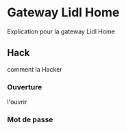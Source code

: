 # Gateway Lidl Home

Explication pour la gateway Lidl Home

## Hack 
comment la Hacker 

### Ouverture

l'ouvrir 

### Mot de passe 